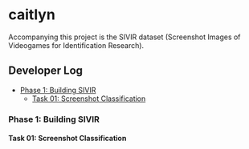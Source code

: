 # caitlyn

Accompanying this project is the SIVIR dataset (Screenshot Images of Videogames for Identification Research).

## Developer Log

- [Phase 1: Building SIVIR](#phase-1-building-sivir)
  - [Task 01: Screenshot Classification](#task-01-screenshot-classification)

### Phase 1: Building SIVIR

#### Task 01: Screenshot Classification

